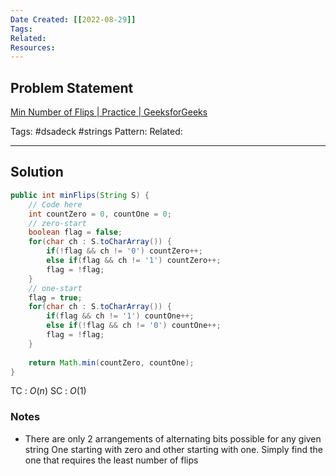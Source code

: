 ```yaml
---
Date Created: [[2022-08-29]]
Tags: 
Related: 
Resources: 
---
```


## Problem Statement
[Min Number of Flips | Practice | GeeksforGeeks](https://practice.geeksforgeeks.org/problems/min-number-of-flips3210/1)

Tags:  #dsadeck  #strings 
Pattern: 
Related: 

---

## Solution
``` java
public int minFlips(String S) {
	// Code here
	int countZero = 0, countOne = 0;
	// zero-start
	boolean flag = false;
	for(char ch : S.toCharArray()) {
		if(!flag && ch != '0') countZero++;
		else if(flag && ch != '1') countZero++; 
		flag = !flag;
	} 
	// one-start
	flag = true;
	for(char ch : S.toCharArray()) {
		if(flag && ch != '1') countOne++; 
		else if(!flag && ch != '0') countOne++;
		flag = !flag;
	} 
	
	return Math.min(countZero, countOne);
}
```
TC : $O(n)$
SC : $O(1)$

### Notes
- There are only 2 arrangements of alternating bits possible for any given string One starting with zero and other starting with one. Simply find the one that requires the least number of flips



